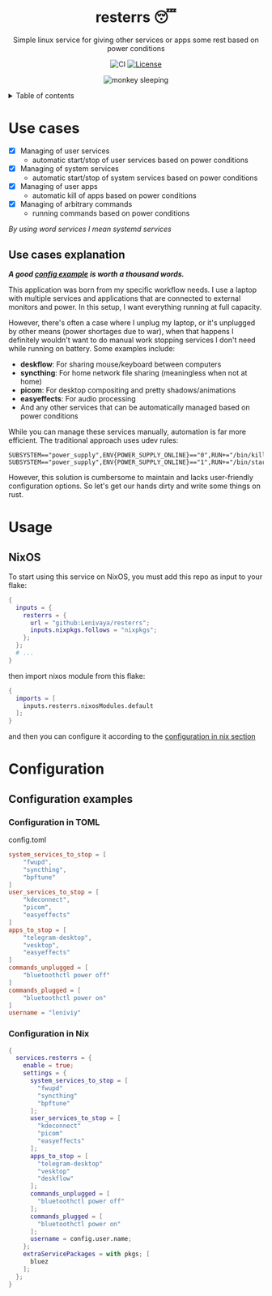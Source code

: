 <h1 align="center">resterrs 😴</h1>
<p align="center">Simple linux service for giving other services or apps some rest based on power conditions</p>

<div align="center">

![CI](https://github.com/Lenivaya/qrrs/workflows/CI/badge.svg)
[![License](https://img.shields.io/github/license/lenivaya/resterrs)](./LICENSE)

![monkey sleeping](https://github.com/user-attachments/assets/1fd2f02b-a229-48f1-9827-2a389b9c1ef5)

</div>

<details>
<summary>Table of contents</summary>

- [Use cases](#use-cases)
- [Use cases explanation](#use-cases-explanation)
- [Usage](#usage)
    - [NixOS](#nixos)
- [Configuration](#configuration)
- [Configuration examples](#configuration-examples)

</details>

# Use cases

- [x] Managing of user services
    - automatic start/stop of user services based on power conditions
- [x] Managing of system services
    - automatic start/stop of system services based on power conditions
- [x] Managing of user apps
    - automatic kill of apps based on power conditions
- [x] Managing of arbitrary commands
    - running commands based on power conditions

_By using word services I mean systemd services_

## Use cases explanation

**_A good [config example](#configuration-examples) is worth a thousand words._**

This application was born from my specific workflow needs. I use a laptop with multiple services and applications that are connected to external monitors and power. In this setup, I want everything running at full capacity.

However, there's often a case where I unplug my laptop, or it's unplugged by other means (power shortages due to war), when that happens I definitely wouldn't want to do manual work stopping services I don't need while running on battery. Some examples include:

- **deskflow**: For sharing mouse/keyboard between computers
- **syncthing**: For home network file sharing (meaningless when not at home)
- **picom**: For desktop compositing and pretty shadows/animations
- **easyeffects**: For audio processing
- And any other services that can be automatically managed based on power conditions

While you can manage these services manually, automation is far more efficient. The traditional approach uses udev rules:

```shell
SUBSYSTEM=="power_supply",ENV{POWER_SUPPLY_ONLINE}=="0",RUN+="/bin/killcompton.sh"
SUBSYSTEM=="power_supply",ENV{POWER_SUPPLY_ONLINE}=="1",RUN+="/bin/startcompton.sh"
```

However, this solution is cumbersome to maintain and lacks user-friendly configuration options. So let's get our hands dirty and write some things on rust.

# Usage

## NixOS

To start using this service on NixOS, you must add this repo as input to your flake:

```nix
{
  inputs = {
    resterrs = {
      url = "github:Lenivaya/resterrs";
      inputs.nixpkgs.follows = "nixpkgs";
    };
  };
  # ...
}

```

then import nixos module from this flake:

```nix
{
  imports = [
    inputs.resterrs.nixosModules.default
  ];
}

```

and then you can configure it according to the [configuration in nix section](#configuration-in-nix)

# Configuration

## Configuration examples

### Configuration in TOML

config.toml

```toml
system_services_to_stop = [
    "fwupd",
    "syncthing",
    "bpftune"
]
user_services_to_stop = [
    "kdeconnect",
    "picom",
    "easyeffects"
]
apps_to_stop = [
    "telegram-desktop",
    "vesktop",
    "easyeffects"
]
commands_unplugged = [
    "bluetoothctl power off"
]
commands_plugged = [
    "bluetoothctl power on"
]
username = "leniviy"
```

### Configuration in Nix

```nix
{
  services.resterrs = {
    enable = true;
    settings = {
      system_services_to_stop = [
        "fwupd"
        "syncthing"
        "bpftune"
      ];
      user_services_to_stop = [
        "kdeconnect"
        "picom"
        "easyeffects"
      ];
      apps_to_stop = [
        "telegram-desktop"
        "vesktop"
        "deskflow"
      ];
      commands_unplugged = [
        "bluetoothctl power off"
      ];
      commands_plugged = [
        "bluetoothctl power on"
      ];
      username = config.user.name;
    };
    extraServicePackages = with pkgs; [
      bluez
    ];
  };
}

```

